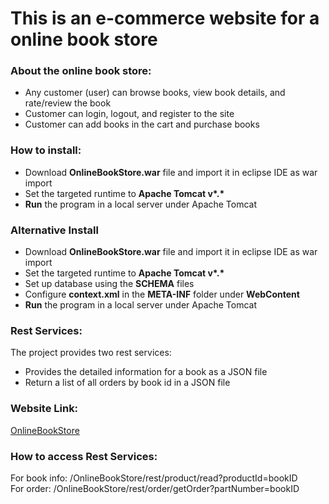 # This is an e-commerce website for a online book store
<h3>About the online book store:</h3>
<ul><li>Any customer (user) can browse books, view book details, and rate/review the book</li>
  <li>Customer can login, logout, and register to the site</li>
  <li>Customer can add books in the cart and purchase books</li>
  </ul>
<h3>How to install:</h3>
<ul><li>Download <b>OnlineBookStore.war</b> file and import it in eclipse IDE as war import</li>
  <li>Set the targeted runtime to <b>Apache Tomcat v*.*</b></li>
  <li><b>Run</b> the program in a local server under Apache Tomcat</li>
 </ul>
<h3>Alternative Install</h3>
<ul><li>Download <b>OnlineBookStore.war</b> file and import it in eclipse IDE as war import</li>
  <li>Set the targeted runtime to <b>Apache Tomcat v*.*</b></li>
  <li>Set up database using the <b>SCHEMA</b> files</li>
  <li>Configure <b>context.xml</b> in the <b>META-INF</b> folder under <b>WebContent</b></li>
  <li><b>Run</b> the program in a local server under Apache Tomcat</li>
 </ul>
<h3>Rest Services:</h3>
The project provides two rest services:
<ul><li>Provides the detailed information for a book as a JSON file</li>
  <li>Return a list of all orders by book id in a JSON file</li>
</ul>
<h3>Website Link:</h3>
<a href="http://onlinebookstore-env.eba-42xvspih.us-west-2.elasticbeanstalk.com/OnlineBookStore">OnlineBookStore</a>
 <h3>How to access <b>Rest Services:</b></h3>
  For book info: /OnlineBookStore/rest/product/read?productId=bookID <br/>
  For order: /OnlineBookStore/rest/order/getOrder?partNumber=bookID 
